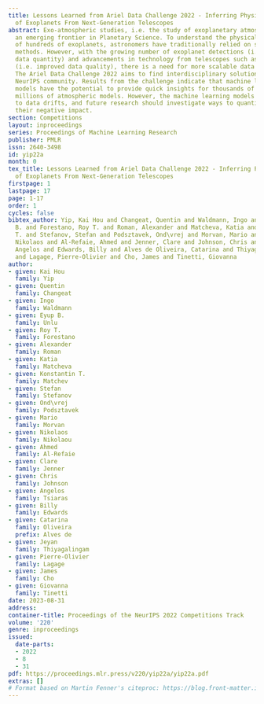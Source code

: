 ```yaml
---
title: Lessons Learned from Ariel Data Challenge 2022 - Inferring Physical Properties
  of Exoplanets From Next-Generation Telescopes
abstract: Exo-atmospheric studies, i.e. the study of exoplanetary atmospheres, is
  an emerging frontier in Planetary Science. To understand the physical properties
  of hundreds of exoplanets, astronomers have traditionally relied on sampling-based
  methods. However, with the growing number of exoplanet detections (i.e. increased
  data quantity) and advancements in technology from telescopes such as JWST and Ariel
  (i.e. improved data quality), there is a need for more scalable data analysis techniques.
  The Ariel Data Challenge 2022 aims to find interdisciplinary solutions from the
  NeurIPS community. Results from the challenge indicate that machine learning (ML)
  models have the potential to provide quick insights for thousands of planets and
  millions of atmospheric models. However, the machine learning models are not immune
  to data drifts, and future research should investigate ways to quantify and mitigate
  their negative impact.
section: Competitions
layout: inproceedings
series: Proceedings of Machine Learning Research
publisher: PMLR
issn: 2640-3498
id: yip22a
month: 0
tex_title: Lessons Learned from Ariel Data Challenge 2022 - Inferring Physical Properties
  of Exoplanets From Next-Generation Telescopes
firstpage: 1
lastpage: 17
page: 1-17
order: 1
cycles: false
bibtex_author: Yip, Kai Hou and Changeat, Quentin and Waldmann, Ingo and Unlu, Eyup
  B. and Forestano, Roy T. and Roman, Alexander and Matcheva, Katia and Matchev, Konstantin
  T. and Stefanov, Stefan and Podsztavek, Ond\vrej and Morvan, Mario and Nikolaou,
  Nikolaos and Al-Refaie, Ahmed and Jenner, Clare and Johnson, Chris and Tsiaras,
  Angelos and Edwards, Billy and Alves de Oliveira, Catarina and Thiyagalingam, Jeyan
  and Lagage, Pierre-Olivier and Cho, James and Tinetti, Giovanna
author:
- given: Kai Hou
  family: Yip
- given: Quentin
  family: Changeat
- given: Ingo
  family: Waldmann
- given: Eyup B.
  family: Unlu
- given: Roy T.
  family: Forestano
- given: Alexander
  family: Roman
- given: Katia
  family: Matcheva
- given: Konstantin T.
  family: Matchev
- given: Stefan
  family: Stefanov
- given: Ond\vrej
  family: Podsztavek
- given: Mario
  family: Morvan
- given: Nikolaos
  family: Nikolaou
- given: Ahmed
  family: Al-Refaie
- given: Clare
  family: Jenner
- given: Chris
  family: Johnson
- given: Angelos
  family: Tsiaras
- given: Billy
  family: Edwards
- given: Catarina
  family: Oliveira
  prefix: Alves de
- given: Jeyan
  family: Thiyagalingam
- given: Pierre-Olivier
  family: Lagage
- given: James
  family: Cho
- given: Giovanna
  family: Tinetti
date: 2023-08-31
address:
container-title: Proceedings of the NeurIPS 2022 Competitions Track
volume: '220'
genre: inproceedings
issued:
  date-parts:
  - 2022
  - 8
  - 31
pdf: https://proceedings.mlr.press/v220/yip22a/yip22a.pdf
extras: []
# Format based on Martin Fenner's citeproc: https://blog.front-matter.io/posts/citeproc-yaml-for-bibliographies/
---
```

